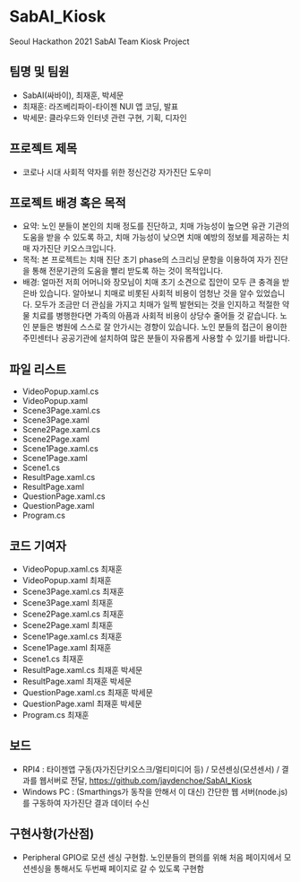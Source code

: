 # SabAI_Kiosk
Seoul Hackathon 2021 SabAI Team Kiosk Project

## 팀명 및 팀원
* SabAI(싸바이), 최재훈, 박세문
* 최재훈: 라즈베리파이-타이젠 NUI 앱 코딩, 발표
* 박세문: 클라우드와 인터넷 관련 구현, 기획, 디자인

## 프로젝트 제목
* 코로나 시대 사회적 약자를 위한 정신건강 자가진단 도우미

## 프로젝트 배경 혹은 목적
* 요약: 노인 분들이 본인의 치매 정도를 진단하고, 치매 가능성이 높으면 유관 기관의 도움을 받을 수 있도록 하고, 치매 가능성이 낮으면 치매 예방의 정보를 제공하는 치매 자가진단 키오스크입니다.
* 목적: 본 프로젝트는 치매 진단 초기 phase의 스크리닝 문항을 이용하여 자가 진단을 통해 전문기관의 도움을 빨리 받도록 하는 것이 목적입니다.
* 배경: 얼마전 저희 어머니와 장모님이 치매 초기 소견으로 집안이 모두 큰 충격을 받은바 있습니다. 알아보니 치매로 비롯된 사회적 비용이 엄청난 것을 알수 있었습니다. 모두가 조금만 더 관심을 가지고 치매가 일찍 발현되는 것을 인지하고 적절한 약물 치료를 병행한다면 가족의 아픔과 사회적 비용이 상당수 줄어들 것 같습니다. 노인 분들은 병원에 스스로 잘 안가시는 경향이 있습니다. 노인 분들의 접근이 용이한 주민센터나 공공기관에 설치하여 많은 분들이 자유롭게 사용할 수 있기를 바랍니다.

## 파일 리스트
  * VideoPopup.xaml.cs
  * VideoPopup.xaml
  * Scene3Page.xaml.cs
  * Scene3Page.xaml
  * Scene2Page.xaml.cs
  * Scene2Page.xaml
  * Scene1Page.xaml.cs
  * Scene1Page.xaml
  * Scene1.cs
  * ResultPage.xaml.cs
  * ResultPage.xaml
  * QuestionPage.xaml.cs
  * QuestionPage.xaml
  * Program.cs

## 코드 기여자
  * VideoPopup.xaml.cs 최재훈
  * VideoPopup.xaml 최재훈
  * Scene3Page.xaml.cs 최재훈
  * Scene3Page.xaml 최재훈
  * Scene2Page.xaml.cs 최재훈
  * Scene2Page.xaml 최재훈
  * Scene1Page.xaml.cs 최재훈
  * Scene1Page.xaml 최재훈
  * Scene1.cs 최재훈
  * ResultPage.xaml.cs 최재훈 박세문
  * ResultPage.xaml 최재훈 박세문
  * QuestionPage.xaml.cs 최재훈 박세문
  * QuestionPage.xaml 최재훈 박세문
  * Program.cs 최재훈

## 보드
  * RPI4 : 타이젠앱 구동(자가진단키오스크/멀티미디어 등) / 모션센싱(모션센서) / 결과를 웹서버로 전달, https://github.com/jaydenchoe/SabAI_Kiosk
  * Windows PC : (Smarthings가 동작을 안해서 이 대신) 간단한 웹 서버(node.js)를 구동하여 자가진단 결과 데이터 수신

## 구현사항(가산점)
* Peripheral GPIO로 모션 센싱 구현함. 노인분들의 편의를 위해 처음 페이지에서 모션센싱을 통해서도 두번째 페이지로 갈 수 있도록 구현함
